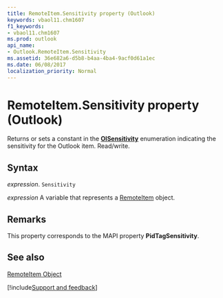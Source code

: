 ```yaml
---
title: RemoteItem.Sensitivity property (Outlook)
keywords: vbaol11.chm1607
f1_keywords:
- vbaol11.chm1607
ms.prod: outlook
api_name:
- Outlook.RemoteItem.Sensitivity
ms.assetid: 36e682a6-d5b8-b4aa-4ba4-9acf0d61a1ec
ms.date: 06/08/2017
localization_priority: Normal
---
```



# RemoteItem.Sensitivity property (Outlook)

Returns or sets a constant in the  **[OlSensitivity](Outlook.OlSensitivity.md)** enumeration indicating the sensitivity for the Outlook item. Read/write.


## Syntax

_expression_. `Sensitivity`

_expression_ A variable that represents a [RemoteItem](Outlook.RemoteItem.md) object.


## Remarks

This property corresponds to the MAPI property  **PidTagSensitivity**.


## See also


[RemoteItem Object](Outlook.RemoteItem.md)

[!include[Support and feedback](~/includes/feedback-boilerplate.md)]